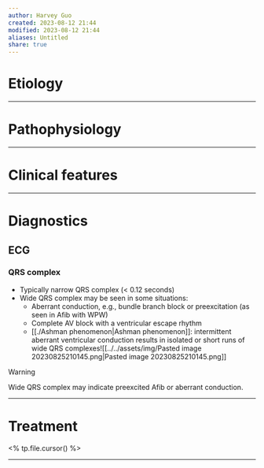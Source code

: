 ```yaml
---
author: Harvey Guo
created: 2023-08-12 21:44
modified: 2023-08-12 21:44
aliases: Untitled
share: true
---
```

# Etiology


---
# Pathophysiology


---
# Clinical features


---
# Diagnostics
## ECG
### QRS complex
- Typically narrow QRS complex (< 0.12 seconds)
- Wide QRS complex may be seen in some situations:
	- Aberrant conduction, e.g., bundle branch block or preexcitation (as seen in Afib with WPW)
	- Complete AV block with a ventricular escape rhythm
	- [[./Ashman phenomenon|Ashman phenomenon]]: intermittent aberrant ventricular conduction results in isolated or short runs of wide QRS complexes![[../../assets/img/Pasted image 20230825210145.png|Pasted image 20230825210145.png]]

>[!warning] 
>Wide QRS complex may indicate preexcited Afib or aberrant conduction.

---
# Treatment
<% tp.file.cursor() %>

---
